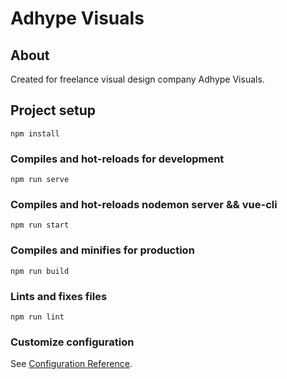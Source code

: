 # Adhype Visuals

## About
Created for freelance visual design company Adhype Visuals. 


## Project setup
```
npm install
```

### Compiles and hot-reloads for development
```
npm run serve
```

### Compiles and hot-reloads nodemon server && vue-cli
```
npm run start
```

### Compiles and minifies for production
```
npm run build
```

### Lints and fixes files
```
npm run lint
```

### Customize configuration
See [Configuration Reference](https://cli.vuejs.org/config/).
